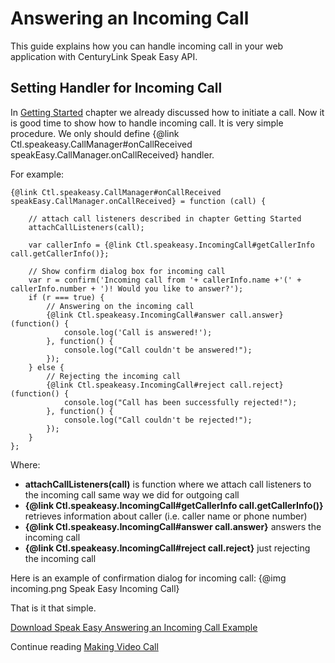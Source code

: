 # Answering an Incoming Call

This guide explains how you can handle incoming call in your web application with
CenturyLink Speak Easy API.

## Setting Handler for Incoming Call

In [Getting Started](#!/guide/speakeasy_getting_started) chapter we already
discussed how to initiate a call. Now it is good time to show how to handle incoming call.
It is very simple procedure. We only should define {@link Ctl.speakeasy.CallManager#onCallReceived speakEasy.CallManager.onCallReceived} handler.

For example:

    {@link Ctl.speakeasy.CallManager#onCallReceived speakEasy.CallManager.onCallReceived} = function (call) {

        // attach call listeners described in chapter Getting Started
        attachCallListeners(call);

        var callerInfo = {@link Ctl.speakeasy.IncomingCall#getCallerInfo call.getCallerInfo()};

        // Show confirm dialog box for incoming call
        var r = confirm('Incoming call from '+ callerInfo.name +'(' + callerInfo.number + ')! Would you like to answer?');
        if (r === true) {
            // Answering on the incoming call
            {@link Ctl.speakeasy.IncomingCall#answer call.answer}(function() {
                console.log('Call is answered!');
            }, function() {
                console.log("Call couldn't be answered!");
            });
        } else {
            // Rejecting the incoming call
            {@link Ctl.speakeasy.IncomingCall#reject call.reject}(function() {
                console.log("Call has been successfully rejected!");
            }, function() {
                console.log("Call couldn't be rejected!");
            });
        }
    };

Where:

- **attachCallListeners(call)** is function where we attach call listeners to
the incoming call same way we did for outgoing call
- **{@link Ctl.speakeasy.IncomingCall#getCallerInfo call.getCallerInfo()}** retrieves information about caller (i.e. caller name or phone number)
- **{@link Ctl.speakeasy.IncomingCall#answer call.answer}** answers the incoming call
- **{@link Ctl.speakeasy.IncomingCall#reject call.reject}** just rejecting the incoming call

Here is an example of confirmation dialog for incoming call:
{@img incoming.png Speak Easy Incoming Call}

That is it that simple.

[Download Speak Easy Answering an Incoming Call Example](guides/speakeasy_answering/answering.zip)

Continue reading [Making Video Call](#!/guide/speakeasy_video_call)
